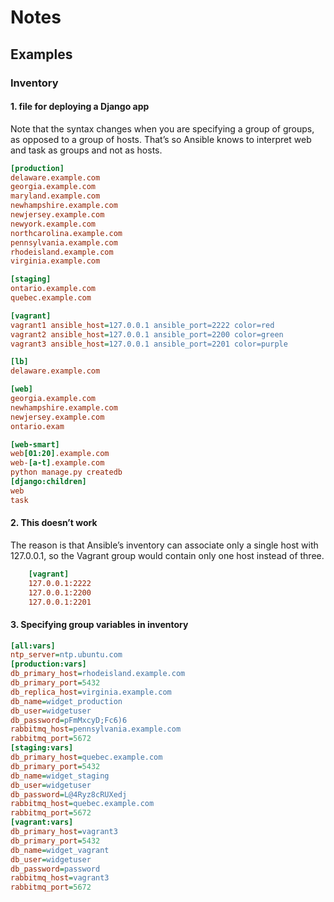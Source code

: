 # Notes 

## Examples

### Inventory 

#### 1. file for deploying a Django app
Note that the syntax changes when you are specifying a group of groups, as opposed
to a group of hosts. That’s so Ansible knows to interpret web and task as groups and
not as hosts.
```ini
[production]
delaware.example.com
georgia.example.com
maryland.example.com
newhampshire.example.com
newjersey.example.com
newyork.example.com
northcarolina.example.com
pennsylvania.example.com
rhodeisland.example.com
virginia.example.com

[staging]
ontario.example.com
quebec.example.com

[vagrant]
vagrant1 ansible_host=127.0.0.1 ansible_port=2222 color=red
vagrant2 ansible_host=127.0.0.1 ansible_port=2200 color=green
vagrant3 ansible_host=127.0.0.1 ansible_port=2201 color=purple

[lb]
delaware.example.com

[web]
georgia.example.com
newhampshire.example.com
newjersey.example.com
ontario.exam

[web-smart]
web[01:20].example.com
web-[a-t].example.com
python manage.py createdb
[django:children]
web
task
```

#### 2. This doesn’t work
The reason is that Ansible’s inventory can associate only a single host with 127.0.0.1,
so the Vagrant group would contain only one host instead of three.
```ini
    [vagrant]
    127.0.0.1:2222
    127.0.0.1:2200
    127.0.0.1:2201
```


#### 3. Specifying group variables in inventory
```ini
[all:vars]
ntp_server=ntp.ubuntu.com
[production:vars]
db_primary_host=rhodeisland.example.com
db_primary_port=5432
db_replica_host=virginia.example.com
db_name=widget_production
db_user=widgetuser
db_password=pFmMxcyD;Fc6)6
rabbitmq_host=pennsylvania.example.com
rabbitmq_port=5672
[staging:vars]
db_primary_host=quebec.example.com
db_primary_port=5432
db_name=widget_staging
db_user=widgetuser
db_password=L@4Ryz8cRUXedj
rabbitmq_host=quebec.example.com
rabbitmq_port=5672
[vagrant:vars]
db_primary_host=vagrant3
db_primary_port=5432
db_name=widget_vagrant
db_user=widgetuser
db_password=password
rabbitmq_host=vagrant3
rabbitmq_port=5672
```
